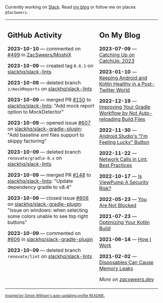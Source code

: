 Currently working on [Slack](https://slack.com/). Read [my blog](https://zacsweers.dev/) or follow me on places `@ZacSweers`.

<table><tr><td valign="top" width="60%">

## GitHub Activity
<!-- githubActivity starts -->
**2023-10-10** — commented on [#499](https://github.com/ZacSweers/MoshiX/issues/499#issuecomment-1755643853) in [ZacSweers/MoshiX](https://github.com/ZacSweers/MoshiX)

**2023-10-09** — created tag `0.6.1` on [slackhq/slack-lints](https://github.com/slackhq/slack-lints)

**2023-10-09** — deleted branch `z/mockReports` on [slackhq/slack-lints](https://github.com/slackhq/slack-lints)

**2023-10-09** — merged PR [#150](https://github.com/slackhq/slack-lints/pull/150) to [slackhq/slack-lints](https://github.com/slackhq/slack-lints): "Add mock report option to MockDetector"

**2023-10-09** — opened issue [#607](https://github.com/slackhq/slack-gradle-plugin/issues/607) on [slackhq/slack-gradle-plugin](https://github.com/slackhq/slack-gradle-plugin): "Add baseline xml files support to skippy factoring"

**2023-10-09** — deleted branch `renovate/gradle-8.x` on [slackhq/slack-lints](https://github.com/slackhq/slack-lints)

**2023-10-09** — merged PR [#148](https://github.com/slackhq/slack-lints/pull/148) to [slackhq/slack-lints](https://github.com/slackhq/slack-lints): "Update dependency gradle to v8.4"

**2023-10-09** — closed issue [#606](https://github.com/slackhq/slack-gradle-plugin/issues/606) on [slackhq/slack-gradle-plugin](https://github.com/slackhq/slack-gradle-plugin): "Issue on windows: when selecting some colors unable to see top right buttons"

**2023-10-09** — commented on [#606](https://github.com/slackhq/slack-gradle-plugin/issues/606#issuecomment-1753517002) in [slackhq/slack-gradle-plugin](https://github.com/slackhq/slack-gradle-plugin)

**2023-10-09** — deleted branch `renovate/lint` on [slackhq/slack-lints](https://github.com/slackhq/slack-lints)
<!-- githubActivity ends -->
</td><td valign="top" width="40%">

## On My Blog
<!-- blog starts -->
**2023-07-09** — [Catching Up on CatchUp: 2023](https://www.zacsweers.dev/catching-up-on-catchup-2023/)

**2023-01-10** — [Keeping Android and Kotlin Healthy in a Post-Twitter World](https://www.zacsweers.dev/keeping-android-healthy/)

**2022-12-19** — [Improving Your Gradle Workflow by Not Auto-reloading Build Files](https://www.zacsweers.dev/improving-your-workflow-by-not-auto-reloading-build-files/)

**2022-11-30** — [Android Studio's "I'm Feeling Lucky" Button](https://www.zacsweers.dev/android-studios-im-feeling-lucky-button/)

**2022-11-22** — [Network Calls in Lint: Best Practices](https://www.zacsweers.dev/network-calls-in-lint-best-practices/)

**2022-10-17** — [Is ViewPump A Security Risk?](https://www.zacsweers.dev/is-viewpump-a-security-risk/)

**2022-05-23** — [You Are Not Blocked](https://www.zacsweers.dev/you-are-not-blocked/)

**2021-07-23** — [Optimizing Your Kotlin Build](https://www.zacsweers.dev/optimizing-your-kotlin-build/)

**2021-06-14** — [How I Work](https://www.zacsweers.dev/how-i-work/)

**2021-02-02** — [Disposables Can Cause Memory Leaks](https://www.zacsweers.dev/disposables-can-cause-memory-leaks/)
<!-- blog ends -->
_More on [zacsweers.dev](https://zacsweers.dev/)_
</td></tr></table>

<sub><a href="https://simonwillison.net/2020/Jul/10/self-updating-profile-readme/">Inspired by Simon Willison's auto-updating profile README.</a></sub>